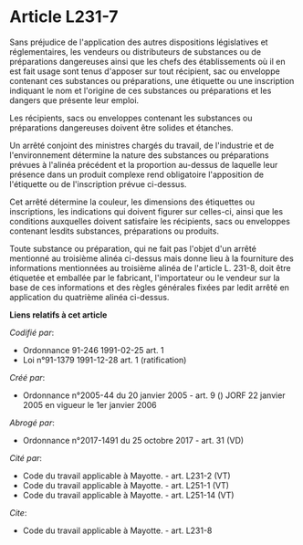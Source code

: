 # Article L231-7

Sans préjudice de l'application des autres dispositions législatives et réglementaires, les vendeurs ou distributeurs de
substances ou de préparations dangereuses ainsi que les chefs des établissements où il en est fait usage sont tenus d'apposer
sur tout récipient, sac ou enveloppe contenant ces substances ou préparations, une étiquette ou une inscription indiquant le
nom et l'origine de ces substances ou préparations et les dangers que présente leur emploi.

Les récipients, sacs ou enveloppes contenant les substances ou préparations dangereuses doivent être solides et étanches.

Un arrêté conjoint des ministres chargés du travail, de l'industrie et de l'environnement détermine la nature des substances
ou préparations prévues à l'alinéa précédent et la proportion au-dessus de laquelle leur présence dans un produit complexe
rend obligatoire l'apposition de l'étiquette ou de l'inscription prévue ci-dessus.

Cet arrêté détermine la couleur, les dimensions des étiquettes ou inscriptions, les indications qui doivent figurer sur
celles-ci, ainsi que les conditions auxquelles doivent satisfaire les récipients, sacs ou enveloppes contenant lesdits
substances, préparations ou produits.

Toute substance ou préparation, qui ne fait pas l'objet d'un arrêté mentionné au troisième alinéa ci-dessus mais donne lieu à
la fourniture des informations mentionnées au troisième alinéa de l'article L. 231-8, doit être étiquetée et emballée par le
fabricant, l'importateur ou le vendeur sur la base de ces informations et des règles générales fixées par ledit arrêté en
application du quatrième alinéa ci-dessus.

**Liens relatifs à cet article**

_Codifié par_:

  - Ordonnance 91-246 1991-02-25 art. 1
  - Loi n°91-1379 1991-12-28 art. 1 (ratification)

_Créé par_:

  - Ordonnance n°2005-44 du 20 janvier 2005 - art. 9 () JORF 22 janvier 2005 en vigueur le 1er janvier 2006

_Abrogé par_:

  - Ordonnance n°2017-1491 du 25 octobre 2017 - art. 31 (VD)

_Cité par_:

  - Code du travail applicable à Mayotte. - art. L231-2 (VT)
  - Code du travail applicable à Mayotte. - art. L251-1 (VT)
  - Code du travail applicable à Mayotte. - art. L251-14 (VT)

_Cite_:

  - Code du travail applicable à Mayotte. - art. L231-8
